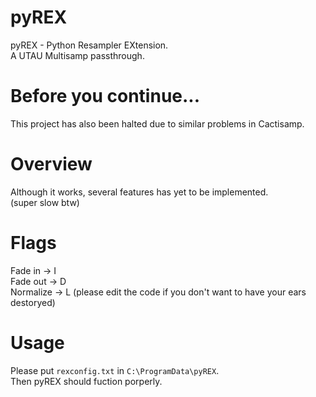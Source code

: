 # pyREX
pyREX - Python Resampler EXtension.  
A UTAU Multisamp passthrough. 

# Before you continue...
This project has also been halted due to similar problems in Cactisamp.  

# Overview
Although it works, several features has yet to be implemented.  
(super slow btw)

# Flags  
Fade in -> I  
Fade out -> D  
Normalize -> L (please edit the code if you don't want to have your ears destoryed)  

# Usage
Please put `rexconfig.txt` in `C:\ProgramData\pyREX`.  
Then pyREX should fuction porperly.  
